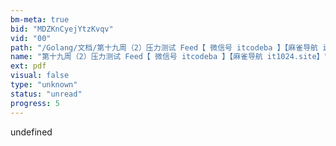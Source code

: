 ```yaml
---
bm-meta: true
bid: "MDZKnCyejYtzKvqv"
vid: "00"
path: "/Golang/文档/第十九周（2）压力测试 Feed【 微信号 itcodeba 】【麻雀导航 it1024.site】.pdf"
name: "第十九周（2）压力测试 Feed【 微信号 itcodeba 】【麻雀导航 it1024.site】"
ext: pdf
visual: false
type: "unknown"
status: "unread"
progress: 5
---
```

undefined